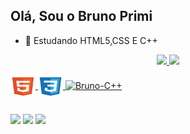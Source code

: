 ## Olá, Sou o Bruno Primi

- 🌱 Estudando HTML5,CSS E C++
 <div align="center">
  <a href="https://github.com/BrunoPrimi">
  <img height="180em" src="https://github-readme-stats.vercel.app/api?username=BrunoPrimi&show_icons=truee&theme=cobalt_all_commits=alse&count_private=true"/>
  <img height="180em" src="https://github-readme-stats.vercel.app/api/top-langs/?username=BrunoPrimi&layout=compact&langs_count=7&theme=cobalt"/>
</div>
  <div style="display: inline_block"><br>
    <img align="center" alt="Rafa-HTML" height="30" width="40" src="https://raw.githubusercontent.com/devicons/devicon/master/icons/html5/html5-original.svg">
    <img align="center" alt="Rafa-CSS" height="30" width="40" src="https://raw.githubusercontent.com/devicons/devicon/master/icons/css3/css3-original.svg">
    <img aling="center" alt="Bruno-C++" height="30" width="40" src="https://cdn.jsdelivr.net/gh/devicons/devicon/icons/c/c-original.svg" >
 <div/>
  
   ##
    
  <div>
  <a href="https://instagram.com/Bruno_Primi" target="_blank"><img src="https://img.shields.io/badge/-Instagram-%23E4405F?style=for-the-badge&logo=instagram&logoColor=white" target="_blank"></a>
  <a href = "mailto:brunoreballo@gmail.com"><img src="https://img.shields.io/badge/-Gmail-%23333?style=for-the-badge&logo=gmail&logoColor=white" target="_blank"></a>
  <a href="https://www.linkedin.com/in/bruno-primi-reballo-916256224/" target="_blank"><img src="https://img.shields.io/badge/-LinkedIn-%230077B5?style=for-the-badge&logo=linkedin&logoColor=white" target="_blank"></a> 
   <div/>
